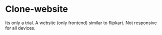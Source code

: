 # Clone-website
Its only a trial.
A website (only frontend) similar to flipkart.
Not responsive for all devices.
